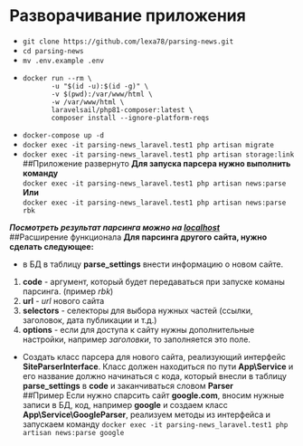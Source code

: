 # Разворачивание приложения

- ```git clone https://github.com/lexa78/parsing-news.git```
- ```cd parsing-news```
- ```mv .env.example .env```
- ```
  docker run --rm \
         -u "$(id -u):$(id -g)" \
         -v $(pwd):/var/www/html \
         -w /var/www/html \
         laravelsail/php81-composer:latest \
         composer install --ignore-platform-reqs
  ```
- ```docker-compose up -d```
- ```docker exec -it parsing-news_laravel.test1 php artisan migrate```
- ```docker exec -it parsing-news_laravel.test1 php artisan storage:link```
\
##Приложение развернуто
**Для запуска парсера нужно выполнить команду**\
```docker exec -it parsing-news_laravel.test1 php artisan news:parse```\
**Или**\
```docker exec -it parsing-news_laravel.test1 php artisan news:parse rbk```

***Посмотреть результат парсинга можно на [localhost](http://localhost/)***
\
##Расширение функционала
**Для парсинга другого сайта, нужно сделать следующее:**
* в БД в таблицу **parse_settings** внести информацию о новом сайте.
1. **code** - аргумент, который будет передаваться при запуске команы парсинга. (пример *rbk*)
2. **url** - *url* нового сайта
3. **selectors** - селекторы для выбора нужных частей (ссылки, заголовок, дата публикации и т.д.)
4. **options** - если для доступа к сайту нужны дополнительные настройки, например *заголовки*, то заполняется это поле.
* Создать класс парсера для нового сайта, реализующий интерфейс **SiteParserInterface**. Класс должен находиться по пути 
**App\Service** и его название должно начинаться с кода, который внесли в таблицу **parse_settings** в **code** и 
заканчиваться словом **Parser**
\
##Пример
Если нужно спарсить сайт **google.com**, вносим нужные записи в БД, код, например **google** и создаем класс 
**App\Service\GoogleParser**, реализуем методы из интерфейса и запускаем команду
```docker exec -it parsing-news_laravel.test1 php artisan news:parse google```
